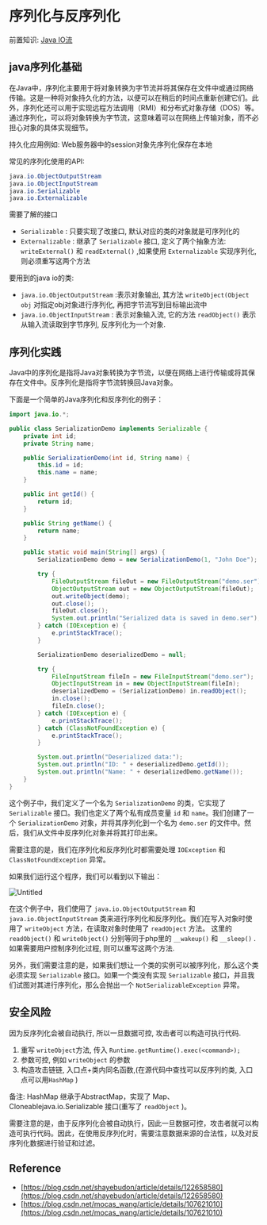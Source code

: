 # 序列化与反序列化

前置知识: [Java IO流](https://www.notion.so/Java-IO-46978135bf68462c89455ef778321f1b?pvs=21) 

## java序列化基础

在Java中，序列化主要用于将对象转换为字节流并将其保存在文件中或通过网络传输。这是一种将对象持久化的方法，以便可以在稍后的时间点重新创建它们。此外，序列化还可以用于实现远程方法调用（RMI）和分布式对象存储（DOS）等。通过序列化，可以将对象转换为字节流，这意味着可以在网络上传输对象，而不必担心对象的具体实现细节。

持久化应用例如: Web服务器中的session对象先序列化保存在本地

常见的序列化使用的API:

```java
java.io.ObjectOutputStream
java.io.ObjectInputStream
java.io.Serializable
java.io.Externalizable
```

需要了解的接口

- `Serializable` :  只要实现了改接口, 默认对应的类的对象就是可序列化的
- `Externalizable` : 继承了 `Serializable` 接口, 定义了两个抽象方法: `writeExternal()` 和 `readExternal()` ,如果使用 `Externalizable` 实现序列化, 则必须重写这两个方法

要用到的java io的类:

- `java.io.ObjectOutputStream` :表示对象输出, 其方法 `writeObject(Object obj` 对指定obj对象进行序列化, 再把字节流写到目标输出流中
- `java.io.ObjectInputStream` : 表示对象输入流, 它的方法 `readObject()` 表示从输入流读取到字节序列, 反序列化为一个对象.

## 序列化实践

Java中的序列化是指将Java对象转换为字节流，以便在网络上进行传输或将其保存在文件中。反序列化是指将字节流转换回Java对象。

下面是一个简单的Java序列化和反序列化的例子：

```java
import java.io.*;

public class SerializationDemo implements Serializable {
    private int id;
    private String name;

    public SerializationDemo(int id, String name) {
        this.id = id;
        this.name = name;
    }

    public int getId() {
        return id;
    }

    public String getName() {
        return name;
    }

    public static void main(String[] args) {
        SerializationDemo demo = new SerializationDemo(1, "John Doe");

        try {
            FileOutputStream fileOut = new FileOutputStream("demo.ser");
            ObjectOutputStream out = new ObjectOutputStream(fileOut);
            out.writeObject(demo);
            out.close();
            fileOut.close();
            System.out.println("Serialized data is saved in demo.ser");
        } catch (IOException e) {
            e.printStackTrace();
        }

        SerializationDemo deserializedDemo = null;

        try {
            FileInputStream fileIn = new FileInputStream("demo.ser");
            ObjectInputStream in = new ObjectInputStream(fileIn);
            deserializedDemo = (SerializationDemo) in.readObject();
            in.close();
            fileIn.close();
        } catch (IOException e) {
            e.printStackTrace();
        } catch (ClassNotFoundException e) {
            e.printStackTrace();
        }

        System.out.println("Deserialized data:");
        System.out.println("ID: " + deserializedDemo.getId());
        System.out.println("Name: " + deserializedDemo.getName());
    }
}

```

这个例子中，我们定义了一个名为 `SerializationDemo` 的类，它实现了 `Serializable` 接口。我们也定义了两个私有成员变量 `id` 和 `name`。我们创建了一个 `SerializationDemo` 对象，并将其序列化到一个名为 `demo.ser` 的文件中。然后，我们从文件中反序列化对象并将其打印出来。

需要注意的是，我们在序列化和反序列化时都需要处理 `IOException` 和 `ClassNotFoundException` 异常。

如果我们运行这个程序，我们可以看到以下输出：

![Untitled](%E5%BA%8F%E5%88%97%E5%8C%96%E4%B8%8E%E5%8F%8D%E5%BA%8F%E5%88%97%E5%8C%96%20d7e7dd8c62b24dda868b5c06c6c6223a/Untitled.png)

在这个例子中，我们使用了 `java.io.ObjectOutputStream` 和 `java.io.ObjectInputStream` 类来进行序列化和反序列化。我们在写入对象时使用了 `writeObject` 方法，在读取对象时使用了 `readObject` 方法。 这里的 `readObject()` 和 `writeObject()` 分别等同于php里的 `__wakeup()` 和 `__sleep()` .如果需要用户控制序列化过程, 则可以重写这两个方法.

另外，我们需要注意的是，如果我们想让一个类的实例可以被序列化，那么这个类必须实现 `Serializable` 接口。如果一个类没有实现 `Serializable` 接口，并且我们试图对其进行序列化，那么会抛出一个 `NotSerializableException` 异常。

## 安全风险

因为反序列化会被自动执行, 所以一旦数据可控, 攻击者可以构造可执行代码.

1. 重写 `writeObject`方法, 传入 `Runtime.getRuntime().exec(<command>);` 
2. 参数可控, 例如 `writeObject` 的参数
3. 构造攻击链链, 入口点+类内同名函数,(在源代码中查找可以反序列的类, 入口点可以用`HashMap`  )

备注: HashMap 继承于AbstractMap，实现了 Map、Cloneablejava.io.Serializable 接口(重写了 `readObject` )。

需要注意的是，由于反序列化会被自动执行，因此一旦数据可控，攻击者就可以构造可执行代码。因此，在使用反序列化时，需要注意数据来源的合法性，以及对反序列化数据进行验证和过滤。

## Reference

- [https://blog.csdn.net/shayebudon/article/details/122658580](https://blog.csdn.net/shayebudon/article/details/122658580)
- [https://blog.csdn.net/mocas_wang/article/details/107621010](https://blog.csdn.net/mocas_wang/article/details/107621010)